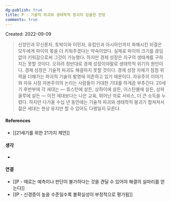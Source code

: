 ```yaml
---
dg-publish: true
title: P - 기술적 파괴와 생태학적 붕괴의 암울한 전망
comments: true
---
```


Created: 2022-09-09

>신앙인과 무신론자, 토박이와 이민자, 유럽인과 아시아인까지 화해시킨 비결은 모두에게 파이의 몫을 더 키워주겠다는 약속이었다. 실제로 파이의 크기를 끊임없이 키워감으로써 그것이 가능했다. 하지만 경제 성장은 지구의 생태계를 구하지는 못할 것이다. 오히려 정반대로 경제 성장이야말로 생태학적 위기의 원인이다. 경제 성장은 기술적 파괴도 해결하지 못할 것이다. 경제 성장 자체가 점점 위력을 더해가는 파괴적 기술의 발명에 의존하고 있기 때문이다. 자유주의 이야기와 자유 시장 자본주의의 논리는 사람들이 거대한 기대를 하게끔 부추긴다. 20세기 후반부에 각 세대는 — 휴스턴에 살든, 상하이에 살든, 이스탄불에 살든, 상파울루에 살든 — 이전 세대보다는 나은 교육, 뛰어난 의료 서비스, 더 큰 소득을 누렸다. 하지만 다가올 수십 년 동안에는 기술적 파괴와 생태학적 붕괴가 합쳐져서 젊은 세대는 현상 유지만 할 수 있어도 다행일지 모른다. 

#### References
- [[21세기를 위한 21가지 제언]]

#### 생각
- 

#### 연결
- [[P - 때로는 예측이나 판단이 불가하다는 것을 견딜 수 있어야 해결의 실마리를 얻는다]]
- [[P - 신경증이 높을 수준일수록 불확실성이 부정적으로 평가됨]]